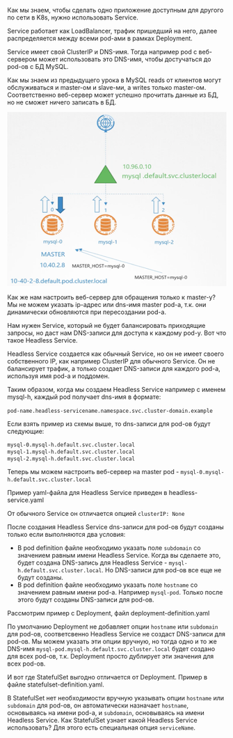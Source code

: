 Как мы знаем, чтобы сделать одно приложение доступным для другого по сети в K8s, нужно использовать Service.

Service работает как LoadBalancer, трафик пришедший на него, далее распределяется между всеми pod-ами в рамках Deployment.

Service имеет свой ClusterIP и DNS-имя. Тогда например pod с веб-сервером может использовать это DNS-имя, чтобы достучаться до pod-ов с БД MySQL.

Как мы знаем из предыдущего урока в MySQL reads от клиентов могут обслуживаться и master-ом и slave-ми, а writes только master-ом. Соответственно веб-сервер может успешно прочитать данные из БД, но не сможет ничего записать в БД.

<img src="scheme.png" width="600" height="400"><br>

Как же нам настроить веб-сервер для обращения только к master-у? Мы не можем указать ip-адрес или dns-имя master pod-а, т.к. они динамически обновляются при пересоздании pod-а.

Нам нужен Service, который не будет балансировать приходящие запросы, но даст нам DNS-записи для доступа к каждому pod-у. Вот что такое Headless Service.

Headless Service создается как обычный Service, но он не имеет своего собственного IP, как например ClusterIP для обычного Service. Он не балансирует трафик, а только создает DNS-записи для каждого pod-а, используя имя pod-а и поддомен.

Таким образом, когда мы создаем Headless Service например с именем mysql-h, каждый pod получает dns-имя в формате:

`pod-name.headless-servicename.namespace.svc.cluster-domain.example`

Если взять пример из схемы выше, то dns-записи для pod-ов будут следующие:

```
mysql-0.mysql-h.default.svc.cluster.local
mysql-1.mysql-h.default.svc.cluster.local
mysql-2.mysql-h.default.svc.cluster.local
```

Теперь мы можем настроить веб-сервер на master pod - `mysql-0.mysql-h.default.svc.cluster.local`

Пример yaml-файла для Headless Service приведен в headless-service.yaml

От обычного Service он отличается опцией `clusterIP: None`

После создания Headless Service dns-записи для pod-ов будут созданы только если выполняются два условия:

- В pod definition файле необходимо указать поле `subdomain` со значением равным имени Headless Service. Когда вы сделаете это, будет создана DNS-запись для Headless Service - `mysql-h.default.svc.cluster.local`. Но DNS-записи для pod-ов все еще не будут созданы.
- В pod definition файле необходимо указать поле `hostname` со значением равным имени pod-а. Например `mysql-pod`. Только после этого будут созданы DNS-записи для pod-ов.

Рассмотрим пример с Deployment, файл deployment-definition.yaml

По умолчанию Deployment не добавляет опции `hostname` или `subdomain` для pod-ов, соответсвенно Headless Service не создаст DNS-записи для pod-ов. Мы можем указать эти опции вручную, но тогда одно и то же DNS-имя `mysql-pod.mysql-h.default.svc.cluster.local` будет создано для всех pod-ов, т.к. Deployment просто дублирует эти значения для всех pod-ов.

И вот где StatefulSet выгодно отличается от Deployment. Пример в файле statefulset-definition.yaml.

В StatefulSet нет необходимости вручную указывать опции `hostname` или `subdomain` для pod-ов, он автоматически назначает `hostname`, основываясь на имени pod-а, и `subdomain`, основываясь на имени Headless Service. Как StatefulSet узнает какой Headless Service использовать? Для этого есть специальная опция `serviceName`.